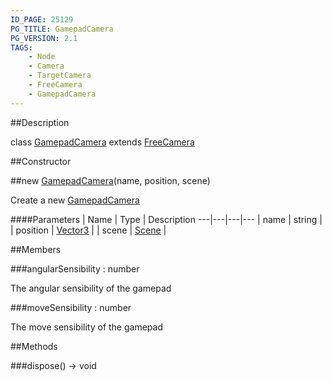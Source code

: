 ```yaml
---
ID_PAGE: 25129
PG_TITLE: GamepadCamera
PG_VERSION: 2.1
TAGS:
    - Node
    - Camera
    - TargetCamera
    - FreeCamera
    - GamepadCamera
---
```

##Description

class [GamepadCamera](/classes/2.2/GamepadCamera) extends [FreeCamera](/classes/2.2/FreeCamera)



##Constructor

##new [GamepadCamera](/classes/2.2/GamepadCamera)(name, position, scene)

Create a new [GamepadCamera](/classes/2.2/GamepadCamera)

####Parameters
 | Name | Type | Description
---|---|---|---
 | name | string | 
 | position | [Vector3](/classes/2.2/Vector3) | 
 | scene | [Scene](/classes/2.2/Scene) | 

##Members

###angularSensibility : number

The angular sensibility of the gamepad

###moveSensibility : number

The move sensibility of the gamepad

##Methods

###dispose() &rarr; void


